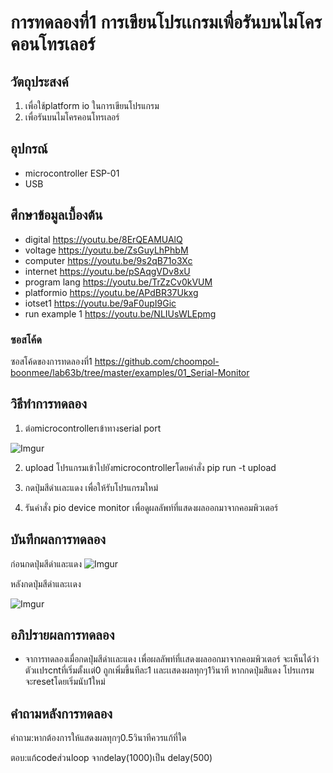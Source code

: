 # การทดลองที่1 การเขียนโปรเเกรมเพื่อรันบนไมโครคอนโทรเลอร์

## วัตถุประสงค์
1. เพื่อใช้platform io ในการเขียนโปรแกรม
2. เพื่อรันบนไมโครคอนโทรเลอร์

## อุปกรณ์
* microcontroller ESP-01
* USB

## ศึกษาข้อมูลเบื้องต้น
  * digital https://youtu.be/8ErQEAMUAlQ 
  * voltage https://youtu.be/ZsGuyLhPhbM
  * computer https://youtu.be/9s2qB71o3Xc
  * internet https://youtu.be/pSAqgVDv8xU
  * program lang https://youtu.be/TrZzCv0kVUM
  * platformio https://youtu.be/APdBR37Ukxg
  * iotset1 https://youtu.be/9aF0upI9Gic
  * run example 1 https://youtu.be/NLIUsWLEpmg
### ซอสโค้ด
ซอสโค้ดของการทดลองที่1 https://github.com/choompol-boonmee/lab63b/tree/master/examples/01_Serial-Monitor

## วิธีทำการทดลอง
1. ต่อmicrocontrollerเข้าทางserial port

![Imgur](https://imgur.com/TVfw2Hb.jpg)


2. upload โปรแกรมเข้าไปยังmicrocontrollerโดยคำสั่ง  pip run -t upload

3. กดปุ่มสีดำเเละแดง เพื่อให้รับโปรแกรมใหม่

4. รันคำสั่ง pio device monitor เพื่อดูผลลัพท์ที่แสดงผลออกมาจากคอมพิวเตอร์

## บันทึกผลการทดลอง

ก่อนกดปุ่มสีดำและแดง
![Imgur](https://imgur.com/6KF6NtS.jpg)

หลังกดปุ่มสีดำและเเดง

![Imgur](https://imgur.com/qLaOMgx.jpg)

## อภิปรายผลการทดลอง

* จาการทดลองเมื่อกดปุ่มสีดำเเละแดง เพื่อผลลัพท์ที่เเสดงผลออกมาจากคอมพิวเตอร์ จะเห็นได้ว่าตัวเเปรcntที่เริ่มตั้งเเต่0 ถูกเพิ่มขึ้นทีละ1 เเละเเสดงผลทุกๆ1วินาที หากกดปุ่มสีแดง โปรเเกรมจะresetโดยเริ่มนับ1ใหม่

## คำถามหลังการทดลอง
คำถาม:หากต้องการให้แสดงผลทุกๆ0.5วินาทีควรแก้ที่ใด

ตอบ:แก้codeส่วนloop จากdelay(1000)เป็น delay(500)
